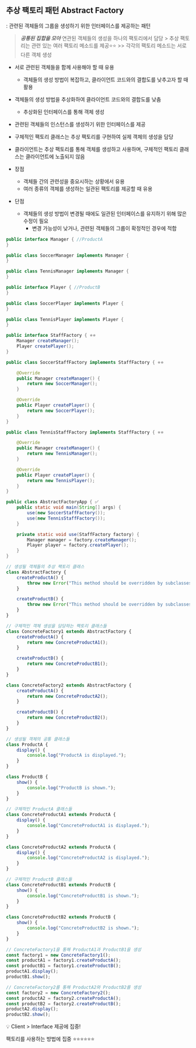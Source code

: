 ## 추상 팩토리 패턴  Abstract Factory


: 관련된 객체들의 그룹을 생성하기 위한 인터페이스를 제공하는 패턴

> ***공통된 집합을 모아*** 연관된 객체들의 생성을 하나의 팩토리에서 담당
    > 추상 팩토리는 관련 있는 여러 팩토리 메소드를 제공⭐⭐
           >> 각각의 팩토리 메소드는 서로 다른 객체 생성
> 

- 서로 관련된 객체들을 함께 사용해야 할 때 유용
    - 객체들의 생성 방법이 복잡하고, 클라이언트 코드와의 결합도를 낮추고자 할 때 활용
- 객체들의 생성 방법을 추상화하여 클라이언트 코드와의 결합도를 낮춤
    - 추상화된 인터페이스를 통해 객체 생성

- 관련된 객체들의 인스턴스를 생성하기 위한 인터페이스를 제공
- 구체적인 팩토리 클래스는 추상 팩토리를 구현하여 실제 객체의 생성을 담당
- 클라이언트는 추상 팩토리를 통해 객체를 생성하고 사용하며, 구체적인 팩토리 클래스는 클라이언트에 노출되지 않음

- 장점
    - 객체들 간의 관련성을 중요시하는 상황에서 유용
    - 여러 종류의 객체를 생성하는 일관된 팩토리를 제공할 때 유용
- 단점
    - 객체들의 생성 방법이 변경될 때에도 일관된 인터페이스를 유지하기 위해 많은 수정이 필요
        - 변경 가능성이 낮거나, 관련된 객체들의 그룹이 확정적인 경우에 적합
        

```java
public interface Manager { //ProductA
}

public class SoccerManager implements Manager {
}

public class TennisManager implements Manager {
}
```

```java
public interface Player { //ProductB
}

public class SoccerPlayer implements Player {
}

public class TennisPlayer implements Player {
}
```

```java
public interface StaffFactory { ⭐⭐
    Manager createManager();
    Player createPlayer();
}

public class SoccerStaffFactory implements StaffFactory { ⭐⭐

    @Override
    public Manager createManager() {
        return new SoccerManager();
    }

    @Override
    public Player createPlayer() {
        return new SoccerPlayer();
    }
}

public class TennisStaffFactory implements StaffFactory { ⭐⭐

    @Override
    public Manager createManager() {
        return new TennisManager();
    }

    @Override
    public Player createPlayer() {
        return new TennisPlayer();
    }
}
```

```java
public class AbstractFactoryApp { ✅
    public static void main(String[] args) {
        use(new SoccerStaffFactory()); 
        use(new TennisStaffFactory());
    }

    private static void use(StaffFactory factory) {
        Manager manager = factory.createManager();
        Player player = factory.createPlayer();
    }
}
```

```jsx
// 생성될 객체들의 추상 팩토리 클래스
class AbstractFactory {
    createProductA() {
        throw new Error("This method should be overridden by subclasses.");
    }

    createProductB() {
        throw new Error("This method should be overridden by subclasses.");
    }
}
```

```jsx
// 구체적인 객체 생성을 담당하는 팩토리 클래스들
class ConcreteFactory1 extends AbstractFactory {
    createProductA() {
        return new ConcreteProductA1();
    }

    createProductB() {
        return new ConcreteProductB1();
    }
}

class ConcreteFactory2 extends AbstractFactory {
    createProductA() {
        return new ConcreteProductA2();
    }

    createProductB() {
        return new ConcreteProductB2();
    }
}
```

```jsx
// 생성될 객체의 공통 클래스들
class ProductA {
    display() {
        console.log("ProductA is displayed.");
    }
}

class ProductB {
    show() {
        console.log("ProductB is shown.");
    }
}
```

```jsx
// 구체적인 ProductA 클래스들
class ConcreteProductA1 extends ProductA {
    display() {
        console.log("ConcreteProductA1 is displayed.");
    }
}

class ConcreteProductA2 extends ProductA {
    display() {
        console.log("ConcreteProductA2 is displayed.");
    }
}

// 구체적인 ProductB 클래스들
class ConcreteProductB1 extends ProductB {
    show() {
        console.log("ConcreteProductB1 is shown.");
    }
}

class ConcreteProductB2 extends ProductB {
    show() {
        console.log("ConcreteProductB2 is shown.");
    }
}
```

```jsx
// ConcreteFactory1을 통해 ProductA1과 ProductB1을 생성
const factory1 = new ConcreteFactory1();
const productA1 = factory1.createProductA();
const productB1 = factory1.createProductB();
productA1.display();
productB1.show();

// ConcreteFactory2를 통해 ProductA2와 ProductB2를 생성
const factory2 = new ConcreteFactory2();
const productA2 = factory2.createProductA();
const productB2 = factory2.createProductB();
productA2.display();
productB2.show();
```

<aside>
💡 Client > Interface 제공에 집중!

 팩토리를 사용하는 방법에 집중  ⭐⭐⭐⭐⭐⭐

</aside>